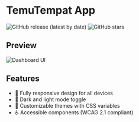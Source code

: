 # TemuTempat App

![GitHub release (latest by date)](https://img.shields.io/github/v/release/udinburgh/TemuTempat)
![GitHub stars](https://img.shields.io/github/stars/udinburgh/TemuTempat?style=social)

## Preview

![Dashboard UI](https://raw.githubusercontent.com/udinburgh/TemuTempat/)

## Features
- 📱 Fully responsive design for all devices
- 🌙 Dark and light mode toggle
- 🎨 Customizable themes with CSS variables
- ♿ Accessible components (WCAG 2.1 compliant)
